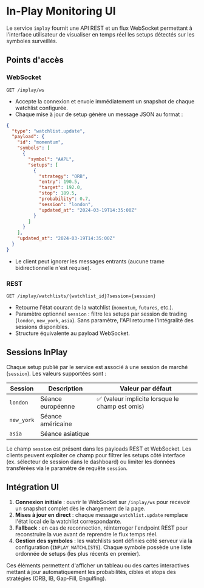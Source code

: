 # In-Play Monitoring UI

Le service `inplay` fournit une API REST et un flux WebSocket permettant à l'interface utilisateur de visualiser en temps réel les setups détectés sur les symboles surveillés.

## Points d'accès

### WebSocket

```
GET /inplay/ws
```

* Accepte la connexion et envoie immédiatement un snapshot de chaque watchlist configurée.
* Chaque mise à jour de setup génère un message JSON au format :

```json
{
  "type": "watchlist.update",
  "payload": {
    "id": "momentum",
    "symbols": [
      {
        "symbol": "AAPL",
        "setups": [
          {
            "strategy": "ORB",
            "entry": 190.5,
            "target": 192.0,
            "stop": 189.5,
            "probability": 0.7,
            "session": "london",
            "updated_at": "2024-03-19T14:35:00Z"
          }
        ]
      }
    ],
    "updated_at": "2024-03-19T14:35:00Z"
  }
}
```

* Le client peut ignorer les messages entrants (aucune trame bidirectionnelle n'est requise).

### REST

```
GET /inplay/watchlists/{watchlist_id}?session={session}
```

* Retourne l'état courant de la watchlist (`momentum`, `futures`, etc.).
* Paramètre optionnel `session` : filtre les setups par session de trading (`london`, `new_york`, `asia`).
  Sans paramètre, l'API retourne l'intégralité des sessions disponibles.
* Structure équivalente au payload WebSocket.

## Sessions InPlay

Chaque setup publié par le service est associé à une session de marché (`session`). Les valeurs supportées sont :

| Session | Description | Valeur par défaut |
| --- | --- | --- |
| `london` | Séance européenne | ✅ (valeur implicite lorsque le champ est omis) |
| `new_york` | Séance américaine | |
| `asia` | Séance asiatique | |

Le champ `session` est présent dans les payloads REST et WebSocket. Les clients peuvent exploiter ce champ pour filtrer les setups côté interface (ex. sélecteur de session dans le dashboard) ou limiter les données transférées via le paramètre de requête `session`.

## Intégration UI

1. **Connexion initiale** : ouvrir le WebSocket sur `/inplay/ws` pour recevoir un snapshot complet dès le chargement de la page.
2. **Mises à jour en direct** : chaque message `watchlist.update` remplace l'état local de la watchlist correspondante.
3. **Fallback** : en cas de reconnection, réinterroger l'endpoint REST pour reconstruire la vue avant de reprendre le flux temps réel.
4. **Gestion des symboles** : les watchlists sont définies côté serveur via la configuration (`INPLAY_WATCHLISTS`). Chaque symbole possède une liste ordonnée de setups (les plus récents en premier).

Ces éléments permettent d'afficher un tableau ou des cartes interactives mettant à jour automatiquement les probabilités, cibles et stops des stratégies (ORB, IB, Gap-Fill, Engulfing).
